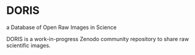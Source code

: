 # DORIS
a Database of Open Raw Images in Science

DORIS is a work-in-progress Zenodo community repository to share raw scientific images. 
